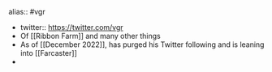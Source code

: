 alias:: #vgr

- twitter:: https://twitter.com/vgr
- Of [[Ribbon Farm]] and many other things
- As of [[December 2022]], has purged his Twitter following and is leaning into [[Farcaster]]
-